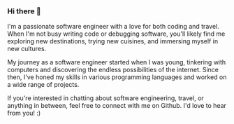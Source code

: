 ### Hi there 👋

<!--
**SanyamAtreya/SanyamAtreya** is a ✨ _special_ ✨ repository because its `README.md` (this file) appears on your GitHub profile.

Here are some ideas to get you started:

- 🔭 I’m currently working on ...
- 🌱 I’m currently learning ...
- 👯 I’m looking to collaborate on ...
- 🤔 I’m looking for help with ...
- 💬 Ask me about ...
- 📫 How to reach me: ...
- 😄 Pronouns: ...
- ⚡ Fun fact: ...
-->
I'm a passionate software engineer with a love for both coding and travel. When I'm not busy writing code or debugging software, you'll likely find me exploring new destinations, trying new cuisines, and immersing myself in new cultures.

My journey as a software engineer started when I was young, tinkering with computers and discovering the endless possibilities of the internet. Since then, I've honed my skills in various programming languages and worked on a wide range of projects. 

If you're interested in chatting about software engineering, travel, or anything in between, feel free to connect with me on Github. I'd love to hear from you! :) 
